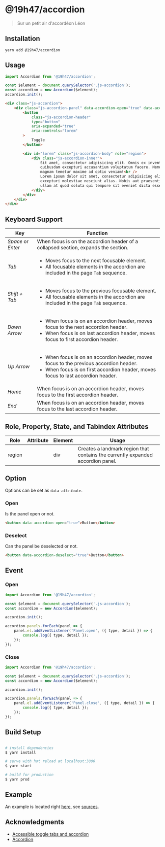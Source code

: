 # @19h47/accordion

> Sur un petit air d'accordéon Léon

## Installation

```
yarn add @19h47/accordion
```

## Usage

```javascript
import Accordion from '@19h47/accordion';

const $element = document.querySelector('.js-accordion');
const accordion = new Accordion($element);
accordion.init();
```

```html
<div class="js-accordion">
	<div class="js-accordion-panel" data-accordion-open="true" data-accordion-deselect="true">
		<button
			class="js-accordion-header"
			type="button"
			aria-expanded="true"
			aria-controls="lorem"
		>
			Toggle
		</button>

		<div id="lorem" class="js-accordion-body" role="region">
			<div class="js-accordion-inner">
				Sit amet, consectetur adipisicing elit. Omnis ex inventore tempore. Quam voluptas
				quibusdam excepturi accusantium voluptatum facere. Nemo vero iste recusandae, at
				magnam tenetur maxime ad optio veniam!<br />
				Lorem ipsum dolor sit amet, consectetur adipisicing elit. Doloremque, molestias
				excepturi molestiae nesciunt alias. Nobis aut praesentium, commodi minus laborum
				ullam at quod soluta qui tempore sit eveniet dicta esse.
			</div>
		</div>
	</div>
</div>
```

## Keyboard Support

| Key                | Function                                                                                                                                                                                     |
| ------------------ | -------------------------------------------------------------------------------------------------------------------------------------------------------------------------------------------- |
| _Space_ or _Enter_ | When focus is on the accordion header of a collapsed section, expands the section.                                                                                                           |
| _Tab_              | <ul><li>Moves focus to the next focusable element.</li><li>All focusable elements in the accordion are included in the page `Tab` sequence.</li></ul>                                        |
| _Shift + Tab_      | <ul><li>Moves focus to the previous focusable element.</li><li>All focusable elements in the accordion are included in the page `Tab` sequence.</li></ul>                                    |
| _Down Arrow_       | <ul><li>When focus is on an accordion header, moves focus to the next accordion header.</li><li>When focus is on last accordion header, moves focus to first accordion header.</li></ul>     |
| _Up Arrow_         | <ul><li>When focus is on an accordion header, moves focus to the previous accordion header.</li><li>When focus is on first accordion header, moves focus to last accordion header.</li></ul> |
| _Home_             | When focus is on an accordion header, moves focus to the first accordion header.                                                                                                             |
| _End_              | When focus is on an accordion header, moves focus to the last accordion header.                                                                                                              |

## Role, Property, State, and Tabindex Attributes

| Role   | Attribute | Element | Usage                                                                           |
| ------ | --------- | ------- | ------------------------------------------------------------------------------- |
| region |           | div     | Creates a landmark region that contains the currently expanded accordion panel. |

## Option

Options can be set as `data-attribute`.

### Open

Is the panel open or not.

```html
<button data-accordion-open="true">Button</button>
```

### Deselect

Can the panel be deselected or not.

```html
<button data-accordion-deselect="true">Button</button>
```

## Event

### Open

```javascript
import Accordion from '@19h47/accordion';

const $element = document.querySelector('.js-accordion');
const accordion = new Accordion($element);

accordion.init();

accordion.panels.forEach(panel => {
	panel.el.addEventListener('Panel.open', ({ type, detail }) => {
		console.log({ type, detail });
	});
});
```

### Close

```javascript
import Accordion from '@19h47/accordion';

const $element = document.querySelector('.js-accordion');
const accordion = new Accordion($element);

accordion.init();

accordion.panels.forEach(panel => {
	panel.el.addEventListener('Panel.close', ({ type, detail }) => {
		console.log({ type, detail });
	});
});
```

## Build Setup

```bash

# install dependencies
$ yarn install

# serve with hot reload at localhost:3000
$ yarn start

# build for production
$ yarn prod

```

## Example

An example is located right [here](https://19h47.github.io/19h47-accordion/), see [sources](/docs/index.html).

## Acknowledgments

-   [Accessible toggle tabs and accordion](https://gomakethings.com/accessible-toggle-tabs-and-accordions/)
-   [Accordion](https://www.w3.org/TR/wai-aria-practices-1.1/examples/accordion/accordion.html)
